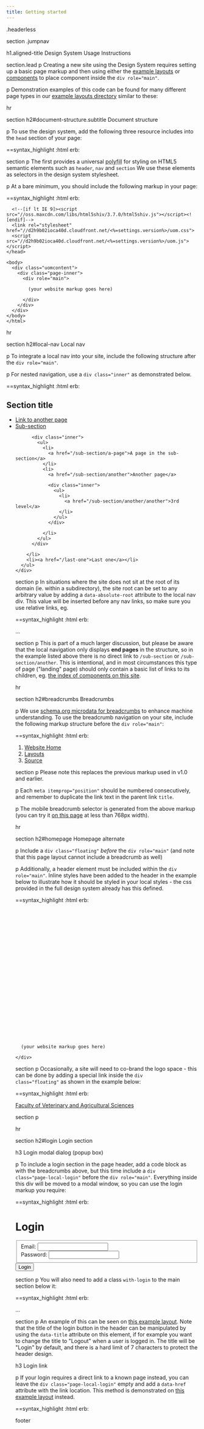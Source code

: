 ```yaml
---
title: Getting started
---
```

.headerless

section
  .jumpnav

  h1.aligned-title Design System Usage Instructions

  section.lead
    p Creating a new site using the Design System requires setting up a basic page markup and then using either the <a href="/layouts">example layouts</a> or <a href="/components">components</a> to place component inside the <code>div role="main"</code>.

  p Demonstration examples of this code can be found for many different page types in our <a href="/layouts">example layouts directory</a> similar to these:

hr

section
  h2#document-structure.subtitle Document structure

  p To use the design system, add the following three resource includes into the <code>head</code> section of your page:

==syntax_highlight :html
  erb:
    <!--[if lt IE 9]><script src="//oss.maxcdn.com/libs/html5shiv/3.7.0/html5shiv.js"></script><![endif]-->
    <link rel="stylesheet" href="//d2h9b02ioca40d.cloudfront.net/<%=settings.version%>/uom.css">
    <script src="//d2h9b02ioca40d.cloudfront.net/<%=settings.version%>/uom.js"></script>

section
  p The first provides a universal <abbr title="Reproduce modern functionality in older browser">polyfill</abbr> for styling on HTML5 semantic elements such as <code>header</code>, <code>nav</code> and <code>section</code> We use these elements as selectors in the design system stylesheet.

  p At a bare minimum, you should include the following markup in your page:

==syntax_highlight :html
  erb:
    <!DOCTYPE html>
    <html>
    <head>
      <meta charset="utf-8" />
      <meta content="width=device-width, initial-scale=1.0" name="viewport" />
      <meta content="IE=edge" http-equiv="X-UA-Compatible" />
      <title> (any page title) </title>

      <!--[if lt IE 9]><script src="//oss.maxcdn.com/libs/html5shiv/3.7.0/html5shiv.js"></script><![endif]-->
      <link rel="stylesheet" href="//d2h9b02ioca40d.cloudfront.net/<%=settings.version%>/uom.css">
      <script src="//d2h9b02ioca40d.cloudfront.net/<%=settings.version%>/uom.js"></script>
    </head>

    <body>
      <div class="uomcontent">
        <div class="page-inner">
          <div role="main">

            (your website markup goes here)

          </div>
        </div>
      </div>
    </body>
    </html>

hr

section
  h2#local-nav Local nav

  p To integrate a local nav into your site, include the following structure after the <code>div role="main"</code>.

  p For nested navigation, use a <code>div class="inner"</code> as demonstrated below.

==syntax_highlight :html
  erb:
    <div class="no-js" id="sitemap" role="navigation">
      <h2>Section title</h2>
      <ul>
        <li>
          <a href="/another">Link to another page</a>
        </li>
        <li>
          <a href="/sub-section">Sub-section</a>

          <div class="inner">
            <ul>
              <li>
                <a href="/sub-section/a-page">A page in the sub-section</a>
              </li>
              <li>
                <a href="/sub-section/another">Another page</a>

                <div class="inner">
                  <ul>
                    <li>
                      <a href="/sub-section/another/another">3rd level</a>
                    </li>
                  </ul>
                </div>

              </li>
            </ul>
          </div>

        </li>
        <li><a href="/last-one">Last one</a></li>
      </ul>
    </div>

section
  p In situations where the site does not sit at the root of its domain (ie. within a subdirectory), the site root can be set to any arbitrary value by adding a <code>data-absolute-root</code> attribute to the local nav div. This value will be inserted before any nav links, so make sure you use relative links, eg.

==syntax_highlight :html
  erb:
    <div class="no-js" id="sitemap" role="navigation" data-absolute-root="/sitehome">
    ...
    </div>

section
  p This is part of a much larger discussion, but please be aware that the local navigation only displays <strong>end pages</strong> in the structure, so in the example listed above there is no direct link to <code>/sub-section</code> or <code>/sub-section/another</code>. This is intentional, and in most circumstances this type of page ("landing" page) should only contain a basic list of links to its children, eg. <a href="/components">the index of components on this site</a>.

hr

section
  h2#breadcrumbs Breadcrumbs

  p We use <a href="http://schema.org/itemListElement">schema.org microdata for breadcrumbs</a> to enhance machine understanding. To use the breadcrumb navigation on your site, include the following markup structure before the <code>div role="main"</code>:

==syntax_highlight :html
  erb:
    <ol class="page-local-history" itemscope="" itemtype="http://schema.org/BreadcrumbList">
      <li class="root" itemprop="itemListElement" itemscope="" itemtype="http://schema.org/ListItem">
        <a href="/" title="Website Home" itemprop="item">
          <span itemprop="name">Website Home</span>
        </a>
        <meta content="1" itemprop="position" />
      </li>
      <li itemprop="itemListElement" itemscope="" itemtype="http://schema.org/ListItem">
        <a href="/layouts" itemprop="item" title="Layouts">
          <span itemprop="name">Layouts</span>
        </a>
        <meta content="2" itemprop="position" />
      </li>
      <li class="last" itemprop="itemListElement" itemscope="" itemtype="http://schema.org/ListItem">
        <a href="" itemprop="item" title="Source">
          <span itemprop="name">Source</span>
        </a>
        <meta content="3" itemprop="position" />
      </li>
    </ol>

section
  p Please note this replaces the previous markup used in v1.0 and earlier.

  p Each <code>meta itemprop="position"</code> should be numbered consecutively, and remember to duplicate the link text in the parent link <code>title</code>.

  p The mobile breadcrumb selector is generated from the above markup (you can try it <a href="#top">on this page</a> at less than 768px width).

hr

section
  h2#homepage Homepage alternate

  p Include a <code>div class="floating"</code> *before* the <code>div role="main"</code> (and note that this page layout cannot include a breadcrumb as well)

  p Additionally, a header element must be included within the <code>div role="main"</code>. Inline styles have been added to the header in the example below to illustrate how it should be styled in your local styles - the css provided in the full design system already has this defined.

==syntax_highlight :html
  erb:
    <div class="floating"></div>
    <div role="main">
      <header style="background-image:url(//d2h9b02ioca40d.cloudfront.net/templates/0.1/components/globals/bg-banner-2edd2279a97e316344e7831983ef6868.jpg);background-size:cover;min-height:300px"></header>

      (your website markup goes here)

    </div>

section
  p Occasionally, a site will need to co-brand the logo space - this can be done by adding a special link inside the <code>div class="floating"</code> as shown in the example below:

==syntax_highlight :html
  erb:
    <div class="floating">
      <a class="page-header-home" href="/">Faculty of Veterinary and Agricultural Sciences</a>
    </div>

section
  p
    <img src="/assets/images/fvas-header.jpg" alt="">

hr

section
  h2#login Login section

  h3 Login modal dialog (popup box)

  p To include a login section in the page header, add a code block as with the breadcrumbs above, but this time include a <code>div class="page-local-login"</code> before the <code>div role="main"</code>. Everything inside this div will be moved to a modal window, so you can use the login markup you require:

==syntax_highlight :html
  erb:
    <div class="page-local-login">
      <h1>
        Login
      </h1>
      <form action="" data-validate="" method="post">
        <fieldset>
          <div>
            <label data-required="true" for="f-email">Email: </label><input aria-required="true" data-error="Please enter a valid email." data-pattern="email" id="f-email" name="f[email]" type="email" />
          </div>
          <div>
            <label data-required="true" for="f-password">Password: </label><input aria-required="true" data-error="Please enter your password." id="f-password" name="f[password]" type="password" />
          </div>
        </fieldset>
        <footer>
          <input type="submit" value="Login" />
        </footer>
      </form>
    </div>

section
  p You will also need to add a class <code>with-login</code> to the main section below it:

==syntax_highlight :html
  erb:
    <div role="main" class="with-login">
      ...

section
  p An example of this can be seen on <a href="/layouts/with-login">this example layout</a>. Note that the title of the login button in the header can be manipulated by using the <code>data-title</code> attribute on this element, if for example you want to change the title to "Logout" when a user is logged in. The title will be "Login" by default, and there is a hard limit of 7 characters to protect the header design.

  h3 Login link

  p If your login requires a direct link to a known page instead, you can leave the <code>div class="page-local-login"</code> empty and add a <code>data-href</code> attribute with the link location. This method is demonstrated on <a href="/layouts/with-login-link">this example layout</a> instead.

==syntax_highlight :html
  erb:
    <div class="page-local-login" data-href="/login"></div>

footer
